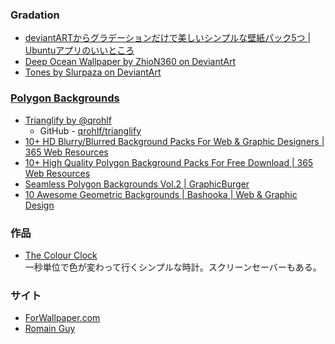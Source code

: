 ### Gradation

- [deviantARTからグラデーションだけで美しいシンプルな壁紙パック5つ | Ubuntuアプリのいいところ](http://ubuntuapps.blog67.fc2.com/blog-entry-603.html)
- [Deep Ocean Wallpaper by ZhioN360 on DeviantArt](http://zhion360.deviantart.com/art/Deep-Ocean-Wallpaper-193429221)
- [Tones by Slurpaza on DeviantArt](http://slurpaza.deviantart.com/art/Tones-370950717)

### [Polygon Backgrounds](https://www.google.co.jp/search?q=Polygon+Backgrounds&qscrl=1&tbm=isch)
- [Trianglify by @qrohlf](http://qrohlf.com/trianglify/)
    - GitHub - [qrohlf/trianglify](https://github.com/qrohlf/trianglify)
- [10+ HD Blurry/Blurred Background Packs For Web & Graphic Designers | 365 Web Resources](https://365webresources.com/10-hd-blurryblurred-background-packs-web-graphic-designers/)
- [10+ High Quality Polygon Background Packs For Free Download | 365 Web Resources](https://365webresources.com/10-high-quality-polygon-background-packs-free-download/)
- [Seamless Polygon Backgrounds Vol.2 | GraphicBurger](http://graphicburger.com/seamless-polygon-backgrounds-vol2/)
- [10 Awesome Geometric Backgrounds | Bashooka | Web & Graphic Design](http://bashooka.com/freebie/awesome-geometric-backgrounds/)

### 作品
- [The Colour Clock](http://thecolourclock.co.uk/)  
  一秒単位で色が変わって行くシンプルな時計。スクリーンセーバーもある。

### サイト
- [ForWallpaper.com](http://jp.forwallpaper.com/)
- [Romain Guy](http://www.curious-creature.com/)

